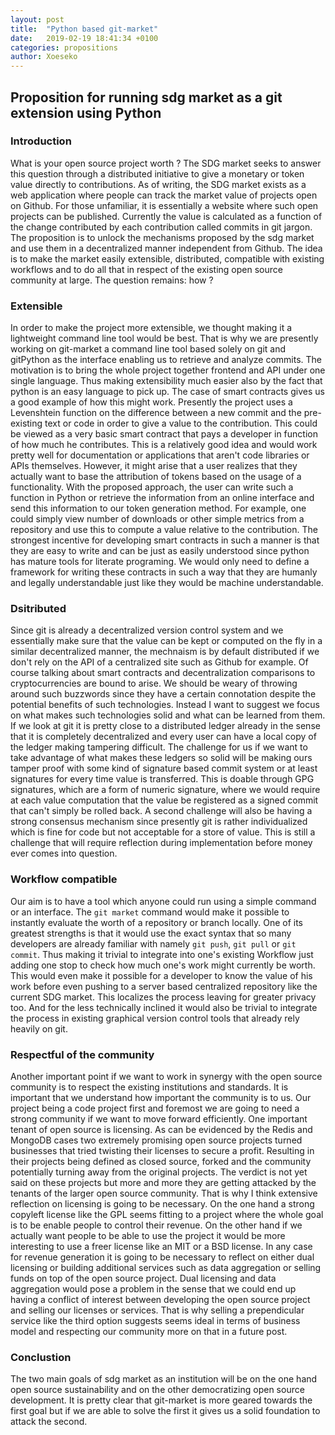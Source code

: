 ```yaml
---
layout: post
title:  "Python based git-market"
date:   2019-02-19 18:41:34 +0100
categories: propositions
author: Xoeseko
---
```

## Proposition for running sdg market as a git extension using Python

### Introduction
What is your open source project worth ? The SDG market seeks to answer this question through a distributed initiative to give a monetary or token value directly to contributions. As of writing, the SDG market exists as a web application where people can track the market value of projects open on Github. For those unfamiliar, it is essentially a website where such open projects can be published. Currently the value is calculated as a function of the change contributed by each contribution called commits in git jargon. The proposition is to unlock the mechanisms proposed by the sdg market and use them in a decentralized manner independent from Github. The idea is to make the market easily extensible, distributed, compatible with existing workflows and to do all that in respect of the existing open source community at large. The question remains: how ?

### Extensible
In order to make the project more extensible, we thought making it a lightweight command line tool would be best. That is why we are presently working on git-market a command line tool based solely on git and gitPython as the interface enabling us to retrieve and analyze commits. The motivation is to bring the whole project together frontend and API under one single language. Thus making extensibility much easier also by the fact that python is an easy language to pick up. The case of smart contracts gives us a good example of how this might work. Presently the project uses a Levenshtein function on the difference between a new commit and the pre-existing text or code in order to give a value to the contribution. This could be viewed as a very basic smart contract that pays a developer in function of how much he contributes. This is a relatively good idea and would work pretty well for documentation or applications that aren't code libraries or APIs themselves. However, it might arise that a user realizes that they actually want to base the attribution of tokens based on the usage of a functionality. With the proposed approach, the user can write such a function in Python or retrieve the information from an online interface and send this information to our token generation method. For example, one could simply view number of downloads or other simple metrics from a repository and use this to compute a value relative to the contribution. The strongest incentive for developing smart contracts in such a manner is that they are easy to write and can be just as easily understood since python has mature tools for literate programing. We would only need to define a framework for writing these contracts in such a way that they are humanly and legally understandable just like they would be machine understandable.

### Dsitributed
Since git is already a decentralized version control system and we essentially make sure that the value can be kept or computed on the fly in a similar decentralized manner, the mechnaism is by default distributed if we don't rely on the API of a centralized site such as Github for example. Of course talking about smart contracts and decentralization comparisons to cryptocurrencies are bound to arise. We should be weary of throwing around such buzzwords since they have a certain connotation despite the potential benefits of such technologies. Instead I want to suggest we focus on what makes such technologies solid and what can be learned from them. If we look at git it is pretty close to a distributed ledger already in the sense that it is completely decentralized and every user can have a local copy of the ledger making tampering difficult. The challenge for us if we want to take advantage of what makes these ledgers so solid will be making ours tamper proof with some kind of signature based commit system or at least signatures for every time value is transferred. This is doable through GPG signatures, which are a form of numeric signature, where we would require at each value computation that the value be registered as a signed commit that can't simply be rolled back. A second challenge will also be having a strong consensus mechanism since presently git is rather individualized which is fine for code but not acceptable for a store of value. This is still a challenge that will require reflection during implementation before money ever comes into question.

### Workflow compatible
Our aim is to have a tool which anyone could run using a simple command or an interface. The `git market` command would make it possible to instantly evaluate the worth of a repository or branch locally. One of its greatest strengths is that it would use the exact syntax that so many developers are already familiar with namely `git push`, `git pull` or `git commit`. Thus making it trivial to integrate into one's existing Workflow just adding one stop to check how much one's work might currently be worth. This would even make it possible for a developer to know the value of his work before even pushing to a server based centralized repository like the current SDG market. This localizes the process leaving for greater privacy too. And for the less technically inclined it would also be trivial to integrate the process in existing graphical version control tools that already rely heavily on git.

### Respectful of the community
Another important point if we want to work in synergy with the open source community is to respect the existing institutions and standards. It is important that we understand how important the community is to us. Our project being a code project first and foremost we are going to need a strong community if we want to move forward efficiently. One important tenant of open source is licensing. As can be evidenced by the Redis and MongoDB cases two extremely promising open source projects turned businesses that tried twisting their licenses to secure a profit. Resulting in their projects being defined as closed source, forked and the community potentially turning away from the original projects. The verdict is not yet said on these projects but more and more they are getting attacked by the tenants of the larger open source community. That is why I think extensive reflection on licensing is going to be necessary. On the one hand a strong copyleft license like the GPL seems fitting to a project where the whole goal is to be enable people to control their revenue. On the other hand if we actually want people to be able to use the project it would be more interesting to use a freer license like an MIT or a BSD license. In any case for revenue generation it is going to be necessary to reflect on either dual licensing or building additional services such as data aggregation or selling funds on top of the open source project. Dual licensing and data aggregation would pose a problem in the sense that we could end up having a conflict of interest between developing the open source project and selling our licenses or services. That is why selling a prependicular service like the third option suggests seems ideal in terms of business model and respecting our community more on that in a future post.

### Conclustion
The two main goals of sdg market as an institution will be on the one hand open source sustainability and on the other democratizing open source development. It is pretty clear that git-market is more geared towards the first goal but if we are able to solve the first it gives us a solid foundation to attack the second.
